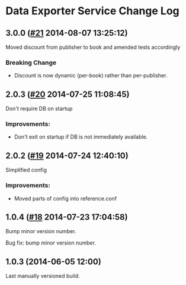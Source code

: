 # Data Exporter Service Change Log

## 3.0.0 ([#21](https://git.mobcastdev.com/Mimir/data-exporter-service/pull/21) 2014-08-07 13:25:12)

Moved discount from publisher to book and amended tests accordingly

### Breaking Change

* Discount is now dynamic (per-book) rather than per-publisher.

## 2.0.3 ([#20](https://git.mobcastdev.com/Mimir/data-exporter-service/pull/20) 2014-07-25 11:08:45)

Don't require DB on startup

### Improvements:

- Don't exit on startup if DB is not immediately available.


## 2.0.2 ([#19](https://git.mobcastdev.com/Mimir/data-exporter-service/pull/19) 2014-07-24 12:40:10)

Simplified config

### Improvements:

* Moved parts of config into reference.conf


## 1.0.4 ([#18](https://git.mobcastdev.com/Mimir/data-exporter-service/pull/18) 2014-07-23 17:04:58)

Bump minor version number.

Bug fix: bump minor version number.

## 1.0.3 (2014-06-05 12:00)

Last manually versioned build.
